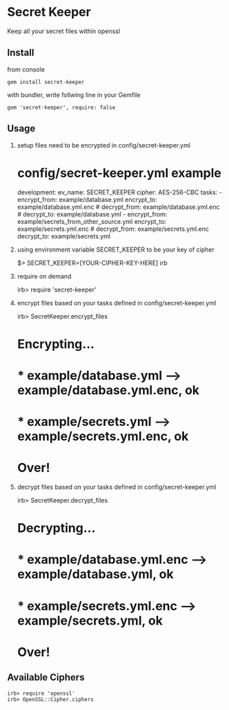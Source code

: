 # Secret Keeper

Keep all your secret files within openssl

## Install

from console

    gem install secret-keeper

with bundler, write follwing line in your Gemfile

    gem 'secret-keeper', require: false

## Usage
1. setup files need to be encrypted in config/secret-keeper.yml

    # config/secret-keeper.yml example
    development:
      ev_name: SECRET_KEEPER
      cipher: AES-256-CBC
      tasks:
        -
          encrypt_from: example/database.yml
          encrypt_to: example/database.yml.enc
          # decrypt_from: example/database.yml.enc
          # decrypt_to: example/database.yml
        -
          encrypt_from: example/secrets_from_other_source.yml
          encrypt_to: example/secrets.yml.enc
          # decrypt_from: example/secrets.yml.enc
          decrypt_to: example/secrets.yml

2. using environment variable SECRET_KEEPER to be your key of cipher

    $> SECRET_KEEPER=[YOUR-CIPHER-KEY-HERE] irb

3. require on demand

    irb> require 'secret-keeper'

4. encrypt files based on your tasks defined in config/secret-keeper.yml

    irb> SecretKeeper.encrypt_files
    # Encrypting...
    #   * example/database.yml --> example/database.yml.enc, ok
    #   * example/secrets.yml --> example/secrets.yml.enc, ok
    # Over!

5. decrypt files based on your tasks defined in config/secret-keeper.yml

    irb> SecretKeeper.decrypt_files
    # Decrypting...
    #   * example/database.yml.enc --> example/database.yml, ok
    #   * example/secrets.yml.enc --> example/secrets.yml, ok
    # Over!

## Available Ciphers

    irb> require 'openssl'
    irb> OpenSSL::Cipher.ciphers
